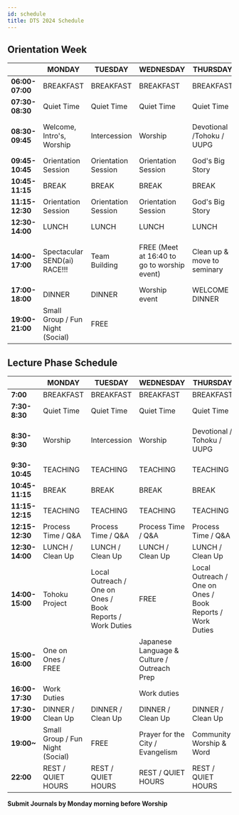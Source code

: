 ```yaml
---
id: schedule
title: DTS 2024 Schedule
---
```


## Orientation Week

|                | **MONDAY**          | **TUESDAY**          | **WEDNESDAY**       | **THURSDAY**         | **FRIDAY**           | **SATURDAY**      | **SUNDAY**              |
|---------------------------------------------------|-----------------|------------------|-----------------|------------------|------------------|---------------|------------------|
| **06:00-07:00**  | BREAKFAST        | BREAKFAST        | BREAKFAST        | BREAKFAST        | BREAKFAST        |                  |                  |
| **07:30-08:30**  | Quiet Time | Quiet Time | Quiet Time | Quiet Time | Quiet Time |               |                |
| **08:30-09:45**  | Welcome, Intro's, Worship | Intercession | Worship   | Devotional /Tohoku / UUPG  | Intercession  | REST DAY      |  CHURCH / Meet with locals  |
| **09:45-10:45**  | Orientation Session | Orientation Session | Orientation Session | God's Big Story | God's Big Story |               |                     |
| **10:45-11:15**   | BREAK       | BREAK        | BREAK       | BREAK        | BREAK        |               |                     |
| **11:15-12:30**   | Orientation Session | Orientation Session | Orientation Session | God's Big Story | God's Big Story |               |                     |
| **12:30-14:00**   | LUNCH       | LUNCH        | LUNCH       | LUNCH        | LUNCH / Clean Up        |      |             |
| **14:00-17:00**   | Spectacular SEND(ai) RACE!!! | Team Building | FREE (Meet at 16:40 to go to worship event) | Clean up & move to seminary | Work duties, book reports & journalling |               |                     |
| **17:00-18:00**  | DINNER      | DINNER       | Worship event      | WELCOME DINNER       | DINNER      |               |                     |
| **19:00-21:00**  | Small Group / Fun Night (Social) | FREE           |   |  | Fun Night       |               |                     |

## Lecture Phase Schedule

|                   | **MONDAY**            | **TUESDAY**          | **WEDNESDAY**                      | **THURSDAY**                         | **FRIDAY**         | **SATURDAY**               |  **SUNDAY**           |
|-----------------------------|------------------------|--------------------------------------|-----------------------------------|------------------------------------|----------------------|--------------------------|----------------------|
| **7:00**               | BREAKFAST      | BREAKFAST     | BREAKFAST    | BREAKFAST        |  BREAKFAST        |                          |
| **7:30-8:30**          | Quiet Time         | Quiet Time | Quiet Time | Quiet Time | Quiet Time  |   |   |
| **8:30-9:30**          | Worship                | Intercession                         | Worship                           | Devotional / Tohoku / UUPG              | Intercession                     |   REST DAY      | CHURCH / Meet with locals  |
| **9:30-10:45**         | TEACHING           | TEACHING                         | TEACHING                      | TEACHING                       | TEACHING          |                          |    |
| **10:45-11:15**        | BREAK              | BREAK                            | BREAK                         | BREAK                          | BREAK             |                          |    |
| **11:15-12:15**        | TEACHING           | TEACHING                         | TEACHING                      | TEACHING                      | TEACHING          |                          |    |
| **12:15-12:30**        | Process Time / Q&A       | Process Time / Q&A                     | Process Time / Q&A                  | Process Time / Q&A                   | Process Time / Q&A      |                          |    |
| **12:30-14:00**        | LUNCH / Clean Up  | LUNCH / Clean Up         | LUNCH / Clean Up     | LUNCH / Clean Up     | LUNCH / Clean Up |                          |    |
| **14:00-15:00**        | Tohoku Project     | Local Outreach / One on Ones / Book Reports / Work Duties | FREE | Local Outreach / One on Ones / Book Reports / Work Duties | Small Group (Process)   |                          |    |
| **15:00-16:00**        | One on Ones / FREE |  | Japanese Language & Culture / Outreach Prep |  | Book reports / Journalling        |            |    |
| **16:00-17:30**        | Work Duties |  | Work duties |  | Work Duties |                    |    |
| **17:30-19:00**        | DINNER / Clean Up    | DINNER / Clean Up            | DINNER / Clean Up               | DINNER / Clean Up                | DINNER / Clean Up   |                          |    |
| **19:00~**             | Small Group / Fun Night (Social) | FREE          | Prayer for the City / Evangelism    | Community Worship & Word   | TBA                  |                          |    |
| **22:00**              | REST / QUIET HOURS   | REST / QUIET HOURS                 | REST / QUIET HOURS              | REST / QUIET HOURS               | REST / QUIET HOURS  |                          |    |

**Submit Journals by Monday morning before Worship**
